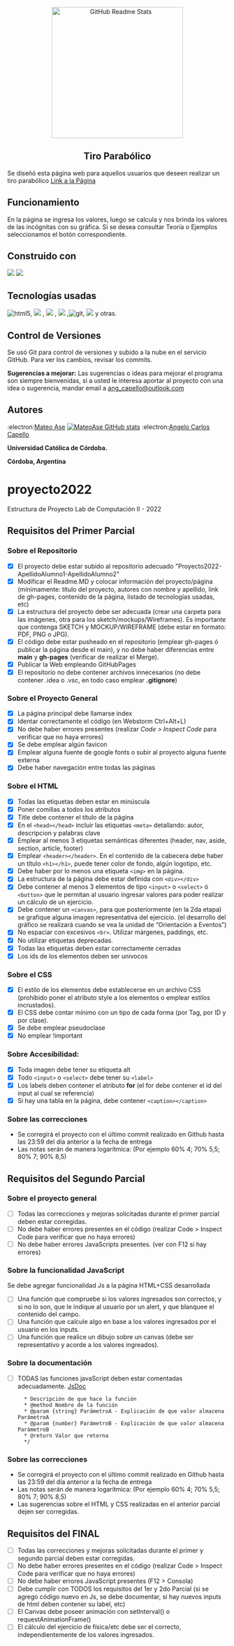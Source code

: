 <p align="center">
 <img width="300px" src="https://3.bp.blogspot.com/-RAdfA9Kbe60/V2DUVbP0SBI/AAAAAAAABH4/rIehNubcD7MPREm10GvLyLR2CoIKFl-HQCLcB/s400/angrybirds2.png" align="center" alt="GitHub Readme Stats" />
 <h2 align="center">Tiro Parabólico</h2>
</p>


Se diseñó esta página web para aquellos usuarios que deseen realizar un tiro parabólico
[Link a la Página](https://ucc-labcompu2.github.io/proyecto2022-Ase-Capello/)

## Funcionamiento

En la página se ingresa los valores, luego se calcula y nos brinda los valores de las incógnitas con su gráfica. Si se
desea consultar Teoría o Ejemplos seleccionamos el botón correspondiente.

## Construido con

<img src="https://img.shields.io/badge/WebStorm-000000?style=for-the-badge&logo=WebStorm&logoColor=white" /> 
<img src="https://img.shields.io/badge/Visual_Studio_Code-0078D4?style=for-the-badge&logo=visual%20studio%20code&logoColor=white" />

## Tecnologías usadas

<img alt="html5" src="https://img.shields.io/badge/-HTML5-E34F26?style=flat-square&logo=html5&logoColor=white" />,
<img src = "https://img.shields.io/badge/-CSS3-1572B6?style=flat&logo=css3&logoColor=white">
, <img src="https://img.shields.io/badge/-JavaScript-eed718?style=flat&logo=javascript&logoColor=ffffff">
,
<img src="https://img.shields.io/badge/-Bootstrap-563D7C?style=flat&logo=bootstrap&logoColor=white">
,<img alt="git" src="https://img.shields.io/badge/-Git-F05032?style=flat-square&logo=git&logoColor=white" />,
<img src="http://img.shields.io/badge/-Github-000000?style=flat&logo=github&logoColor=FFFFFF"> y otras.

## Control de Versiones

Se usó Git para control de versiones y subido a la nube en el servicio GitHub. Para ver los cambios, revisar los
commits.

**Sugerencias a mejorar:**
Las sugerencias o ideas para mejorar el programa son siempre bienvenidas, si a usted le interesa aportar al proyecto con una idea o sugerencia, mandar email a ang_capello@outlook.com

## Autores
:electron:[Mateo Ase](https://github.com/MateoAse)
[![MateoAse GitHub stats](https://github-readme-stats.vercel.app/api?username=mateo)](https://github.com/anuraghazra/github-readme-stats)
:electron:[Angelo Carlos Capello](https://github.com/angcapello)

**Universidad Católica de Córdoba.**

**Córdoba, Argentina**

# proyecto2022
Estructura de Proyecto Lab de Computación II - 2022

## Requisitos del Primer Parcial

### Sobre el Repositorio
- [x] El proyecto debe estar subido al repositorio adecuado "Proyecto2022-ApellidoAlumno1-ApellidoAlumno2"
- [x] Modificar el Readme.MD y colocar información del proyecto/página (mínimamente: título del proyecto, autores con nombre y apellido, link de gh-pages, contenido de la página, listado de tecnologías usadas, etc)
- [X] La estructura del proyecto debe ser adecuada (crear una carpeta para las imágenes, otra para los sketch/mockups/Wireframes). Es importante que contenga SKETCH y MOCKUP/WIREFRAME (debe estar en formato: PDF, PNG o JPG).
- [x] El código debe estar pusheado en el repositorio (emplear gh-pages ó publicar la página desde el main), y no debe haber diferencias entre **main** y **gh-pages** (verificar de realizar el Merge).
- [x] Publicar la Web empleando GitHubPages
- [x] El repositorio no debe contener archivos innecesarios (no debe contener .idea o .vsc, en todo caso emplear **.gitignore**)

### Sobre el Proyecto General
- [x] La página principal debe llamarse index
- [x] Identar correctamente el código (en Webstorm Ctrl+Alt+L)
- [x] No debe haber errores presentes (realizar *Code* > *Inspect Code* para verificar que no haya errores)
- [x] Se debe emplear algún favicon
- [X] Emplear alguna fuente de google fonts o subir al proyecto alguna fuente externa
- [x] Debe haber navegación entre todas las páginas

### Sobre el HTML
- [x] Todas las etiquetas deben estar en minúscula
- [x] Poner comillas a todos los atributos
- [x] Title debe contener el título de la página
- [x] En el ```<head></head>``` incluir las etiquetas ```<meta>``` detallando: autor, descripcion y palabras clave
- [x] Emplear al menos 3 etiquetas semánticas diferentes (header, nav, aside, section, article, footer)
- [x] Emplear ```<header></header>```. En el contenido de la cabecera debe haber un título ```<h1></h1>```, puede tener color de fondo, algún logotipo, etc.
- [X] Debe haber por lo menos una etiqueta ```<img>``` en la página.
- [X] La estructura de la página debe estar definida con ```<div></div>```
- [X] Debe contener al menos 3 elementos de tipo ```<input>``` o ```<select>``` ó ```<button>``` que le permitan al usuario ingresar valores para poder realizar un cálculo de un ejercicio.
- [X] Debe contener un ```<canvas>```, para que posteriormente (en la 2da etapa) se grafique alguna imagen representativa del ejercicio. (el desarrollo del gráfico se realizará cuando se vea la unidad de “Orientación a Eventos”)
- [X] No espaciar con excesivos ```<br>```. Utilizar márgenes, paddings, etc.
- [X] No utilizar etiquetas deprecadas.
- [X] Todas las etiquetas deben estar correctamente cerradas
- [X] Los ids de los elementos deben ser unívocos

### Sobre el CSS
- [X] El estilo de los elementos debe establecerse en un archivo CSS (prohibido poner el atributo style a los elementos o emplear estilos incrustados).
- [X] El CSS debe contar mínimo con un tipo de cada forma (por Tag, por ID y por clase).
- [X] Se debe emplear pseudoclase
- [X] No emplear !important

### Sobre Accesibilidad:
- [X] Toda imagen debe tener su etiqueta alt
- [X] Todo ```<input>``` o ```<select>``` debe tener su ```<label>```
- [X] Los labels deben contener el atributo **for** (el for debe contener el id del input al cual se referencia) 
- [X] Si hay una tabla en la página, debe contener ```<caption></caption>```

### Sobre las correcciones
* Se corregirá el proyecto con el último commit realizado en Github hasta las 23:59 del día anterior a la fecha de entrega
* Las notas serán de manera logarítmica: (Por ejemplo 60% 4; 70% 5,5; 80% 7; 90% 8,5)

## Requisitos del Segundo Parcial

### Sobre el proyecto general
- [ ] Todas las correcciones y mejoras solicitadas durante el primer parcial deben estar corregidas.
- [ ] No debe haber errores presentes en el código (realizar Code > Inspect Code para verificar que no haya errores)
- [ ] No debe haber errores JavaScripts presentes. (ver con F12 si hay errores)

### Sobre la funcionalidad JavaScript
Se debe agregar funcionalidad Js a la página HTML+CSS desarrollada
- [ ] Una función que compruebe si los valores ingresados son correctos, y si no lo son, que le indique al usuario por un alert, y que blanquee el contenido del campo.
- [ ] Una función que calcule algo en base a los valores ingresados por el usuario en los inputs.
- [ ] Una función que realice un dibujo sobre un canvas (debe ser representativo y acorde a los valores ingreados).

### Sobre la documentación
- [ ] TODAS las funciones javaScript deben estar comentadas adecuadamente. [JsDoc](https://jsdoc.app/about-getting-started.html)
   ```/**
     * Descripción de que hace la función
     * @method Nombre de la función
     * @param {string} ParámetroA - Explicación de que valor almacena ParámetroA
     * @param {number} ParámetroB - Explicación de que valor almacena ParámetroB
     * @return Valor que retorna
     */
   ```

### Sobre las correcciones
* Se corregirá el proyecto con el último commit realizado en Github hasta las 23:59 del día anterior a la fecha de entrega
* Las notas serán de manera logarítmica: (Por ejemplo 60% 4; 70% 5,5; 80% 7; 90% 8,5)
* Las sugerencias sobre el HTML y CSS realizadas en el anterior parcial dejen ser corregidas.

## Requisitos del FINAL
- [ ] Todas las correcciones y mejoras solicitadas durante el primer y segundo parcial deben estar corregidas.
- [ ] No debe haber errores presentes en el código (realizar Code > Inspect Code para verificar que no haya errores)
- [ ] No debe haber errores JavaScript presentes (F12 > Consola)
- [ ] Debe cumplir con TODOS los requisitos del 1er y 2do Parcial (si se agrego código nuevo en Js, se debe documentar, si hay nuevos inputs de html deben contener su label, etc)
- [ ] El Canvas debe poseer animación con setInterval() o requestAnimationFrame()
- [ ] El cálculo del ejercicio de física/etc debe ser el correcto, independientemente de los valores ingresados.
